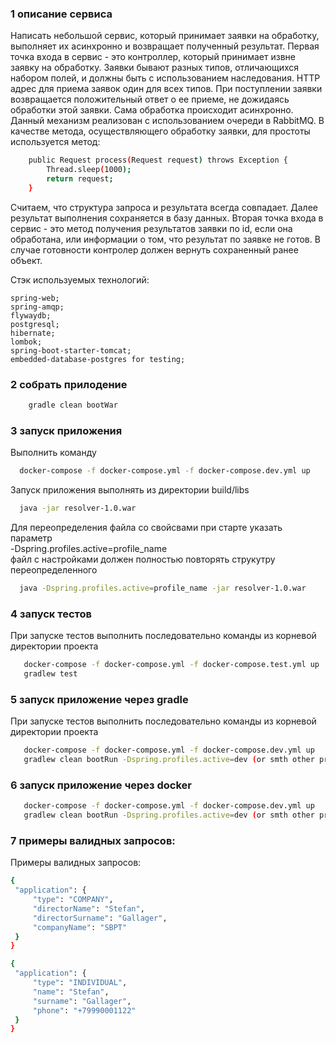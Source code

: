 ### 1 описание сервиса
Написать небольшой сервис, который принимает заявки на обработку, выполняет их асинхронно и возвращает полученный результат.
Первая точка входа в сервис - это контроллер, который принимает извне заявку на обработку.
Заявки бывают разных типов, отличающихся набором полей, и должны быть с использованием наследования.
HTTP адрес для приема заявок один для всех типов.
При поступлении заявки возвращается положительный ответ о ее приеме, не дожидаясь обработки этой заявки.
Сама обработка происходит асинхронно.
Данный механизм реализован с использованием очереди в RabbitMQ.
В качестве метода, осуществляющего обработку заявки, для простоты используется метод:
```sh
    public Request process(Request request) throws Exception { 
        Thread.sleep(1000);
        return request;
    }
```
Считаем, что структура запроса и результата всегда совпадает.
Далее результат выполнения сохраняется в базу данных.
Вторая точка входа в сервис - это метод получения результатов заявки по id, если она обработана, или информации о том, что результат по заявке не готов.
В случае готовности контролер должен вернуть сохраненный ранее объект.

Стэк используемых технологий:
    
    spring-web;
    spring-amqp;
    flywaydb;
    postgresql;
    hibernate;
    lombok;
    spring-boot-starter-tomcat;
    embedded-database-postgres for testing;

### 2 собрать прилодение 
```sh
    gradle clean bootWar
```
  
### 3 запуск приложения
Выполнить команду
   ```sh
     docker-compose -f docker-compose.yml -f docker-compose.dev.yml up
   ```
   Запуск приложения выполнять из директории build/libs
   ```sh
     java -jar resolver-1.0.war
   ```
Для переопределения файла со свойсвами при старте указать параметр 
<br> -Dspring.profiles.active=profile_name<br>
файл с настройками должен полностью повторять струкутру переопределенного
   
   ```sh
     java -Dspring.profiles.active=profile_name -jar resolver-1.0.war
   ```
   
### 4 запуск тестов     
При запуске тестов выполнить последовательно команды из корневой директории проекта
    
   ```sh
      docker-compose -f docker-compose.yml -f docker-compose.test.yml up
      gradlew test
   ```
### 5 запуск приложение через gradle     
При запуске тестов выполнить последовательно команды из корневой директории проекта

   ```sh
      docker-compose -f docker-compose.yml -f docker-compose.dev.yml up
      gradlew clean bootRun -Dspring.profiles.active=dev (or smth other profile name)
   ```
### 6 запуск приложение через docker

   ```sh
      docker-compose -f docker-compose.yml -f docker-compose.dev.yml up
      gradlew clean bootRun -Dspring.profiles.active=dev (or smth other profile name)
   ```
### 7 примеры валидных запросов:
Примеры валидных запросов:
   ```sh
{
	"application": {
		"type": "COMPANY",
		"directorName": "Stefan",
		"directorSurname": "Gallager",
		"companyName": "SBPT"
	}
}

{
	"application": {
		"type": "INDIVIDUAL",
		"name": "Stefan",
		"surname": "Gallager",
		"phone": "+79990001122"
	}
}
   ```
    
